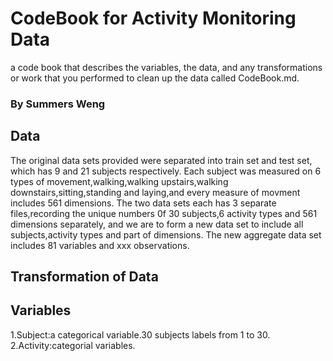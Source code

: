 # **CodeBook for Activity Monitoring Data**
a code book that describes the variables, the data, and any transformations or work that you performed to clean up the data called CodeBook.md.
###                                           By Summers Weng
## Data
The original data sets provided were separated into train set and test set, which has 9 and 21 subjects respectively. Each subject was measured on 6 types of movement,walking,walking upstairs,walking downstairs,sitting,standing and laying,and every measure of movment includes 561 dimensions.
The two data sets each has 3 separate files,recording the unique numbers 0f 30 subjects,6 activity types and 561 dimensions separately, and we are to form a new data set to include all subjects,activity types and part of dimensions.
The new aggregate data set includes 81 variables and xxx observations.
## Transformation of Data

## Variables
1.Subject:a categorical variable.30 subjects labels from 1 to 30.
2.Activity:categorial variables.
